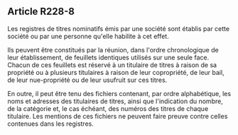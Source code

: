 Article R228-8
----
Les registres de titres nominatifs émis par une société sont établis par cette
société ou par une personne qu'elle habilite à cet effet.

Ils peuvent être constitués par la réunion, dans l'ordre chronologique de leur
établissement, de feuillets identiques utilisés sur une seule face. Chacun de
ces feuillets est réservé à un titulaire de titres à raison de sa propriété ou à
plusieurs titulaires à raison de leur copropriété, de leur bail, de leur
nue-propriété ou de leur usufruit sur ces titres.

En outre, il peut être tenu des fichiers contenant, par ordre alphabétique, les
noms et adresses des titulaires de titres, ainsi que l'indication du nombre, de
la catégorie et, le cas échéant, des numéros des titres de chaque titulaire. Les
mentions de ces fichiers ne peuvent faire preuve contre celles contenues dans
les registres.
